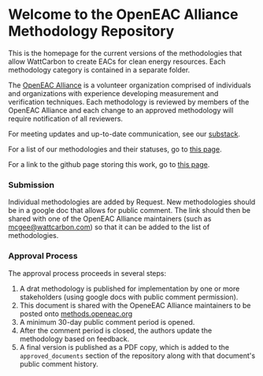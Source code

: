 # Welcome to the OpenEAC Alliance Methodology Repository


This is the homepage for the current versions of the methodologies that allow WattCarbon to create EACs for clean energy resources. Each methodology category is contained in a separate folder.

The [OpenEAC Alliance](https://www.openeac.org/) is a volunteer organization comprised of individuals and organizations with experience developing measurement and verification techniques. Each methodology is reviewed by members of the OpenEAC Alliance and each change to an approved methodology will require notification of all reviewers.

For meeting updates and up-to-date communication, see our [substack](https://www.openeac.org/).

For a list of our methodologies and their statuses, go to [this page](https://methods.openeac.org).

For a link to the github page storing this work, go to [this page](https://github.com/wattcarbon/open-eac-alliance).

### Submission
Individual methodologies are added by Request. New methodologies should be in a google doc that allows for public comment. The link should then be shared with one of the OpenEAC Alliance maintainers (such as [mcgee@wattcarbon.com](mcgee@wattcarbon.com)) so that it can be added to the list of methodologies.

### Approval Process

The approval process proceeds in several steps:

1. A drat methodology is published for implementation by one or more stakeholders (using google docs with public comment permission).
2. This document is shared with the OpeneEAC Alliance maintainers to be posted onto [methods.openeac.org](https://methods.openeac.org)
3. A minimum 30-day public comment period is opened.
4. After the comment period is closed, the authors update the methodology based on feedback.
5. A final version is published as a PDF copy, which is added to the `approved_documents` section of the repository along with that document's public comment history.
